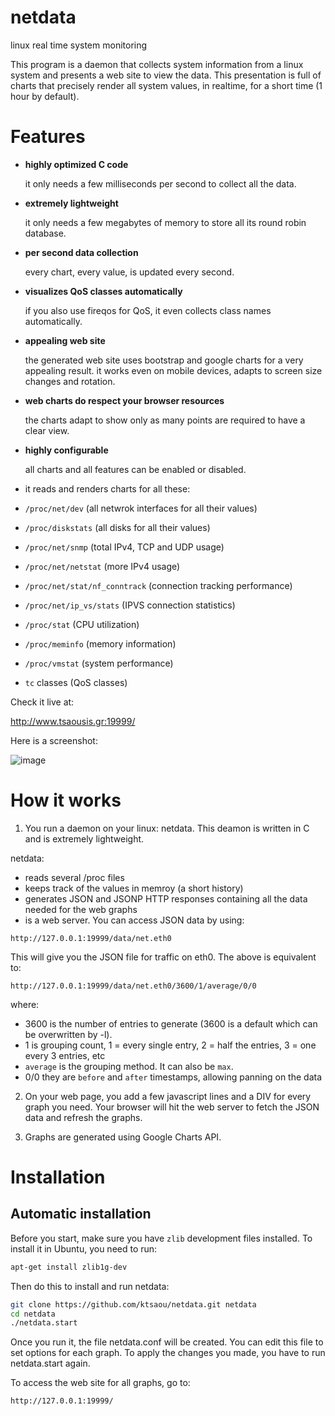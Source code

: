 netdata
=======

linux real time system monitoring

This program is a daemon that collects system information from a linux system and presents a web site to view the data.
This presentation is full of charts that precisely render all system values, in realtime, for a short time (1 hour by default).

# Features

- **highly optimized C code**

  it only needs a few milliseconds per second to collect all the data.
 
- **extremely lightweight**

  it only needs a few megabytes of memory to store all its round robin database.

- **per second data collection**

  every chart, every value, is updated every second.

- **visualizes QoS classes automatically**

  if you also use fireqos for QoS, it even collects class names automatically.

- **appealing web site**

  the generated web site uses bootstrap and google charts for a very appealing result.
  it works even on mobile devices, adapts to screen size changes and rotation.

- **web charts do respect your browser resources**

  the charts adapt to show only as many points are required to have a clear view.

- **highly configurable**

  all charts and all features can be enabled or disabled.

- it reads and renders charts for all these:
 - `/proc/net/dev` (all netwrok interfaces for all their values)
 - `/proc/diskstats` (all disks for all their values)
 - `/proc/net/snmp` (total IPv4, TCP and UDP usage)
 - `/proc/net/netstat` (more IPv4 usage)
 - `/proc/net/stat/nf_conntrack` (connection tracking performance)
 - `/proc/net/ip_vs/stats` (IPVS connection statistics)
 - `/proc/stat` (CPU utilization)
 - `/proc/meminfo` (memory information)
 - `/proc/vmstat` (system performance)
 - `tc` classes (QoS classes)


Check it live at:

http://www.tsaousis.gr:19999/

Here is a screenshot:

![image](https://cloud.githubusercontent.com/assets/2662304/2593406/3c797e88-ba80-11e3-8ec7-c10174d59ad6.png)


# How it works

1. You run a daemon on your linux: netdata.
 This deamon is written in C and is extremely lightweight.
 
 netdata:

  - reads several /proc files
  - keeps track of the values in memroy (a short history)
  - generates JSON and JSONP HTTP responses containing all the data needed for the web graphs
  - is a web server. You can access JSON data by using:
 
 ```
 http://127.0.0.1:19999/data/net.eth0
 ```
 
 This will give you the JSON file for traffic on eth0.
 The above is equivalent to:
 
 ```
 http://127.0.0.1:19999/data/net.eth0/3600/1/average/0/0
 ```
 
 where:

  - 3600 is the number of entries to generate (3600 is a default which can be overwritten by -l).
  - 1 is grouping count, 1 = every single entry, 2 = half the entries, 3 = one every 3 entries, etc
  - `average` is the grouping method. It can also be `max`.
  - 0/0 they are `before` and `after` timestamps, allowing panning on the data


2. On your web page, you add a few javascript lines and a DIV for every graph you need.
 Your browser will hit the web server to fetch the JSON data and refresh the graphs.

3. Graphs are generated using Google Charts API.



# Installation

## Automatic installation

Before you start, make sure you have `zlib` development files installed.
To install it in Ubuntu, you need to run:

```sh
apt-get install zlib1g-dev
```

Then do this to install and run netdata:

```sh
git clone https://github.com/ktsaou/netdata.git netdata
cd netdata
./netdata.start
```

Once you run it, the file netdata.conf will be created. You can edit this file to set options for each graph.
To apply the changes you made, you have to run netdata.start again.

To access the web site for all graphs, go to:

 ```
 http://127.0.0.1:19999/
 ```

